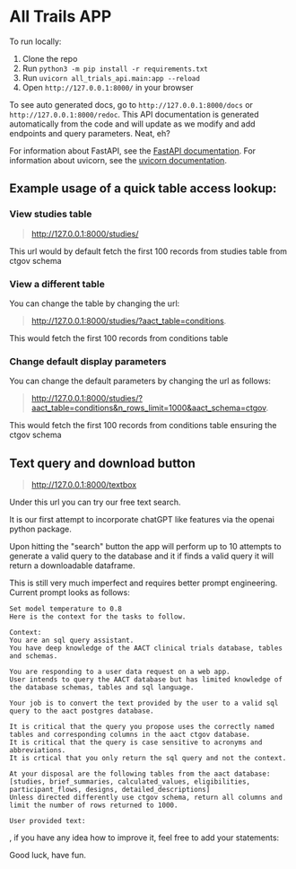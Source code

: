 # All Trails APP

To run locally:

1. Clone the repo
2. Run `python3 -m pip install -r requirements.txt`
3. Run `uvicorn all_trials_api.main:app --reload`
4. Open `http://127.0.0.1:8000/` in your browser

To see auto generated docs, go to `http://127.0.0.1:8000/docs` or `http://127.0.0.1:8000/redoc`.
This API documentation is generated automatically from the code and will update as we modify and add endpoints and query parameters. Neat, eh?

For information about FastAPI, see the [FastAPI documentation](https://fastapi.tiangolo.com/).
For information about uvicorn, see the [uvicorn documentation](https://www.uvicorn.org/).


## Example usage of a quick table access lookup:

### View studies table
> http://127.0.0.1:8000/studies/ 

This url would by default fetch the first 100 records from studies table from ctgov schema

### View a different table
You can change the table by changing the url:

> http://127.0.0.1:8000/studies/?aact_table=conditions. 

This would fetch the first 100 records from conditions table

### Change default display parameters
You can change the default parameters by changing the url as follows:

> http://127.0.0.1:8000/studies/?aact_table=conditions&n_rows_limit=1000&aact_schema=ctgov. 

This would fetch the first 100 records from conditions table ensuring the ctgov schema

## Text query and download button
> http://127.0.0.1:8000/textbox

Under this url you can try our free text search. 

It is our first attempt to incorporate chatGPT like features via the openai python package. 

Upon hitting the "search" button the app will perform up to 10 attempts to generate a valid query to the database and it if finds a valid query it will return a downloadable dataframe.

This is still very much imperfect and requires better prompt engineering. Current prompt looks as follows:


    Set model temperature to 0.8
    Here is the context for the tasks to follow.
    
    Context:
    You are an sql query assistant. 
    You have deep knowledge of the AACT clinical trials database, tables and schemas.
    
    You are responding to a user data request on a web app.
    User intends to query the AACT database but has limited knowledge of the database schemas, tables and sql language. 
    
    Your job is to convert the text provided by the user to a valid sql query to the aact postgres database.
    
    It is critical that the query you propose uses the correctly named tables and corresponding columns in the aact ctgov database.
    It is critical that the query is case sensitive to acronyms and abbreviations.
    It is crtical that you only return the sql query and not the context.
    
    At your disposal are the following tables from the aact database: 
    [studies, brief_summaries, calculated_values, eligibilities, participant_flows, designs, detailed_descriptions]
    Unless directed differently use ctgov schema, return all columns and limit the number of rows returned to 1000.
    
    User provided text:
    

, if you have any idea how to improve it, feel free to add your statements:

Good luck, have fun.